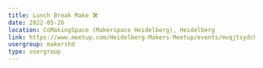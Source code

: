 ```yaml
---
title: Lunch Break Make 🛠️
date: 2022-05-26
location: CoMakingSpace (Makerspace Heidelberg), Heidelberg
link: https://www.meetup.com/Heidelberg-Makers-Meetup/events/mvqjtsydchbjc/
usergroup: makershd
type: usergroup
---
```

